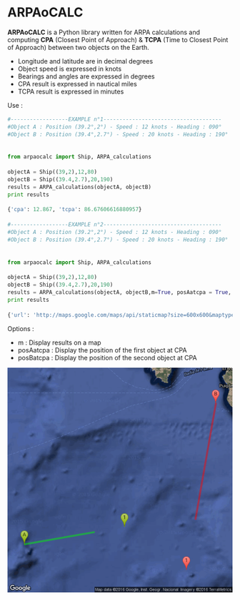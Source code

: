 # ARPAoCALC

**ARPAoCALC** is a Python library written for ARPA calculations and computing **CPA** (Closest Point of Approach) & **TCPA** (Time to Closest Point of Approach) between two objects on the Earth.

* Longitude and latitude are in decimal degrees
* Object speed is expressed in knots
* Bearings and angles are expressed in degrees
* CPA result is expressed in nautical miles
* TCPA result is expressed in minutes

Use : 

```python
#------------------EXAMPLE n°1-------------------------------------
#Object A : Position (39.2°,2°) - Speed : 12 knots - Heading : 090°
#Object B : Position (39.4°,2.7°) - Speed : 20 knots - Heading : 190°


from arpaocalc import Ship, ARPA_calculations

objectA = Ship((39,2),12,80)
objectB = Ship((39.4,2.7),20,190)
results = ARPA_calculations(objectA, objectB)
print results

{'cpa': 12.867, 'tcpa': 86.67606616880957}

#------------------EXAMPLE n°2-------------------------------------
#Object A : Position (39.2°,2°) - Speed : 12 knots - Heading : 090°
#Object B : Position (39.4°,2.7°) - Speed : 20 knots - Heading : 190°


from arpaocalc import Ship, ARPA_calculations

objectA = Ship((39,2),12,80)
objectB = Ship((39.4,2.7),20,190)
results = ARPA_calculations(objectA, objectB,m=True, posAatcpa = True, posBatcpa= True)
print results

{'url': 'http://maps.google.com/maps/api/staticmap?size=600x600&maptype=hybrid&markers=color:green%7Clabel:A%7C39,2&markers=color:red%7Clabel:B%7C39.4,2.7&markers=color:green%7Clabel:1%7C39.0495647,2.3661337&markers=color:red%7Clabel:1%7C38.9260519,2.5925903&path=color:green|weight:5|39,2|39.0344323,2.2533951&path=color:red|weight:5|39.4,2.7|39.0719281,2.6254936&sensor=false', 'cpa': 12.867, 'tcpa': 86.67606616880957}

```

Options : 

- m : Display results on a map
- posAatcpa : Display the position of the first object at CPA
- posBatcpa : Display the position of the second object at CPA

![Static Map](https://github.com/nawre/arpaocalc/blob/master/staticmap.png?raw=true)

